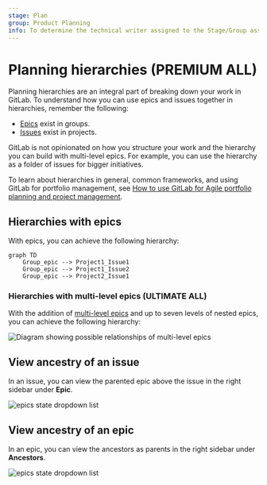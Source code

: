 ```yaml
---
stage: Plan
group: Product Planning
info: To determine the technical writer assigned to the Stage/Group associated with this page, see https://about.gitlab.com/handbook/product/ux/technical-writing/#assignments
---
```


# Planning hierarchies **(PREMIUM ALL)**

Planning hierarchies are an integral part of breaking down your work in GitLab.
To understand how you can use epics and issues together in hierarchies, remember the following:

- [Epics](../epics/index.md) exist in groups.
- [Issues](../../project/issues/index.md) exist in projects.

GitLab is not opinionated on how you structure your work and the hierarchy you can build with multi-level
epics. For example, you can use the hierarchy as a folder of issues for bigger initiatives.

To learn about hierarchies in general, common frameworks, and using GitLab for
portfolio management, see
[How to use GitLab for Agile portfolio planning and project management](https://about.gitlab.com/blog/2020/11/11/gitlab-for-agile-portfolio-planning-project-management/).

## Hierarchies with epics

With epics, you can achieve the following hierarchy:

```mermaid
graph TD
    Group_epic --> Project1_Issue1
    Group_epic --> Project1_Issue2
    Group_epic --> Project2_Issue1
```

### Hierarchies with multi-level epics **(ULTIMATE ALL)**

With the addition of [multi-level epics](../epics/manage_epics.md#multi-level-child-epics) and up to
seven levels of nested epics, you can achieve the following hierarchy:

<!--
Image below was generated with the following Mermaid code.
Attached as an image because a rendered diagram doesn't look clear on the docs page.

```mermaid
classDiagram
  direction TD
  class Epic
  class Issue

  Epic *-- "0..7" Epic
Epic "1"*-- "0..*" Issue
```

 -->

![Diagram showing possible relationships of multi-level epics](img/hierarchy_with_multi_level_epics.png)

## View ancestry of an issue

In an issue, you can view the parented epic above the issue in the right sidebar under **Epic**.

![epics state dropdown list](img/issue-view-parent-epic-in-sidebar_v14_6.png)

## View ancestry of an epic

In an epic, you can view the ancestors as parents in the right sidebar under **Ancestors**.

![epics state dropdown list](img/epic-view-ancestors-in-sidebar_v14_6.png)
